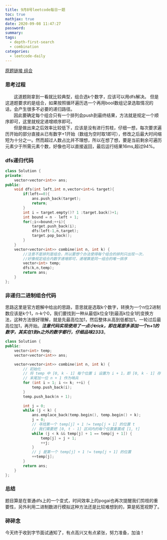 ```yaml
---
title: 9月8号leetcode每日一题
toc: true
mathjax: true
date: 2020-09-08 11:47:27
password:
summary:
tags:
  - depth-first-search
  - combination
categories:
  - leetcode-daily
---
```

[原题链接 组合](https://leetcode-cn.com/problems/combinations)

### 思考过程
&nbsp;&nbsp;&nbsp;&nbsp;&nbsp;&nbsp;&nbsp;这道题刚拿到一看就比较典型，组合选k个数字，应该可以用dfs解决。
但是这道题要求的是组合，如果按照循环遍历选一个再用bool数组记录选取情况的话，会产生很多不必要的递归路径。\
&nbsp;&nbsp;&nbsp;&nbsp;&nbsp;&nbsp;&nbsp;因此要确定每个组合只有一个排列会push到最终结果，方法就是规定一个顺序即可，这里就规定递增顺序即可。\
&nbsp;&nbsp;&nbsp;&nbsp;&nbsp;&nbsp;&nbsp;但是做出来之后效率比较低下，应该是没有进行剪枝，仔细一想，每次要求遍历开始的部分直接从已有数字+1开始（数组为空时取1即可），修改之后最大时间缩短为十分之一。然而超过人数占比并不理想，所以在想了想，要是当前剩余可遍历元素少于所需元素个数，好像也可以直接返回，最后运行结果16ms,超过94%。

### dfs递归代码
```c++
class Solution {
private:
    vector<vector<int>> ans;
public:
    void dfs(int left,int n,vector<int>& target){
        if(left==0){
            ans.push_back(target);
            return;
        }
        int i = target.empty()? 1 :target.back()+1;
        int bound = n - left + 1;
        for(;i<=bound;++i){
            target.push_back(i);
            dfs(left-1,n,target);
            target.pop_back();
        }
    }
    vector<vector<int>> combine(int n, int k) {
        //注意不是排列是组合，所以要想个办法使得每个组合的排列只出现一次，
        //好像规定组合内数字递增即可，递增算是同一组合的唯一排序
        vector<int> temp;
        dfs(k,n,temp);
        return ans;
    }
};
```
### 非递归二进制组合代码
思路这里是官方题解中给出的思路，意思就是选取k个数字，转换为一个n位2进制数应该是k个1，n-k个0，我们要找到一种从最低k位全1到最高k位全1的变换方法，这种方法很好理解，就是先最高位加1，然后整体从高到低都加1。一轮过后最高位加1，再开始。***注意代码实现使用了一点小trick，即在尾部多添加一个n+1的数字，其实在1到n之外的数字都行，仔细品味2333***。
```c++
class Solution {
public:
    vector<int> temp;
    vector<vector<int>> ans;

    vector<vector<int>> combine(int n, int k) {
        // 初始化
        // 将 temp 中 [0, k - 1] 每个位置 i 设置为 i + 1，即 [0, k - 1] 存 [1, k]
        // 末尾加一位 n + 1 作为哨兵
        for (int i = 1; i <= k; ++i) {
            temp.push_back(i);
        }
        temp.push_back(n + 1);
        
        int j = 0;
        while (j < k) {
            ans.emplace_back(temp.begin(), temp.begin() + k);
            j = 0;
            // 寻找第一个 temp[j] + 1 != temp[j + 1] 的位置 t
            // 我们需要把 [0, t - 1] 区间内的每个位置重置成 [1, t]
            while (j < k && temp[j] + 1 == temp[j + 1]) {
                temp[j] = j + 1;
                ++j;
            }
            // j 是第一个 temp[j] + 1 != temp[j + 1] 的位置
            ++temp[j];
        }
        return ans;
    }
};
```

### 总结
题目算是在普通dfs上的一个变式，时间效率上的pogai也再次提醒我们剪枝的重要性，另外利用二进制数进行模拟这种方法还是比较难想到的，算是拓宽视野了。

### 碎碎念
今天终于收到字节面试通知了，有点高兴又有点紧张，努力准备，加油！